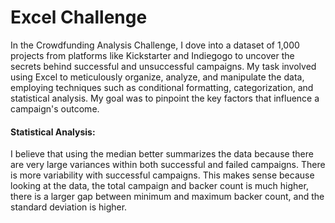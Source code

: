 # Excel Challenge

In the Crowdfunding Analysis Challenge, I dove into a dataset of 1,000 projects from platforms like Kickstarter and Indiegogo to uncover the secrets behind successful and unsuccessful campaigns. My task involved using Excel to meticulously organize, analyze, and manipulate the data, employing techniques such as conditional formatting, categorization, and statistical analysis. My goal was to pinpoint the key factors that influence a campaign's outcome. 


#### Statistical Analysis:<br>
I believe that using the median better summarizes the data because there are very large variances within both successful and failed campaigns. There is more variability with successful campaigns. This makes sense because looking at the data, the total campaign and backer count is much higher, there is a larger gap between minimum and maximum backer count, and the standard deviation is higher.

